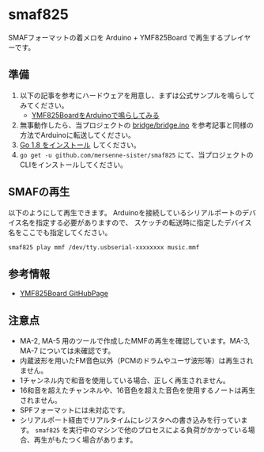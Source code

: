 # smaf825

SMAFフォーマットの着メロを Arduino + YMF825Board で再生するプレイヤーです。

## 準備

1. 以下の記事を参考にハードウェアを用意し、まずは公式サンプルを鳴らしてみてください。
   - [YMF825BoardをArduinoで鳴らしてみる](https://fabble.cc/yamahafsm/ymf825boardarduino)
2. 無事動作したら、当プロジェクトの [bridge/bridge.ino](bridge/bridge.ino) を参考記事と同様の方法でArduinoに転送してください。
3. [Go 1.8 をインストール](https://golang.org/dl/) してください。
4. `go get -u github.com/mersenne-sister/smaf825` にて、当プロジェクトのCLIをインストールしてください。

## SMAFの再生

以下のようにして再生できます。
Arduinoを接続しているシリアルポートのデバイス名を指定する必要がありますので、
スケッチの転送時に指定したデバイス名をここでも指定してください。

```bash
smaf825 play mmf /dev/tty.usbserial-xxxxxxxx music.mmf
```

## 参考情報

- [YMF825Board GitHubPage](https://yamaha-webmusic.github.io/ymf825board/intro/)

## 注意点

- MA-2, MA-5 用のツールで作成したMMFの再生を確認しています。MA-3, MA-7 については未確認です。
- 内蔵波形を用いたFM音色以外（PCMのドラムやユーザ波形等）は再生されません。
- 1チャンネル内で和音を使用している場合、正しく再生されません。
- 16和音を超えたチャンネルや、16音色を超えた音色を使用するノートは再生されません。
- SPFフォーマットには未対応です。
- シリアルポート経由でリアルタイムにレジスタへの書き込みを行っています。
  `smaf825` を実行中のマシンで他のプロセスによる負荷がかかっている場合、再生がもたつく場合があります。
